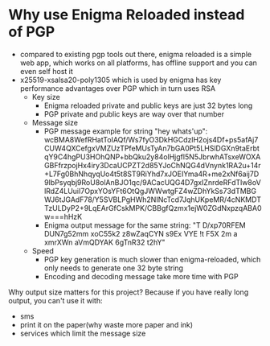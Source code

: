 # Why use Enigma Reloaded instead of PGP

- compared to existing pgp tools out there, enigma reloaded is a simple web app, which works on all platforms, has offline support and you can even self host it
- x25519-xsalsa20-poly1305 which is used by enigma has key performance advantages over PGP which in turn uses RSA
  - Key size
     - Enigma reloaded private and public keys are just 32 bytes long
     - PGP private and public keys are way over that number
  - Message size
     - PGP message example for string "hey whats'up": wcBMA8WefRHatToIAQf/Ws7fyO3DkHGCdzlH2ojs4Df+ps5afAj7CUW4QXCefgxVMZUzTPfeMUsTyAn7bGA0Pt5LHSlDGXn9taErbtqY9C4hgPU3HOhQNP+bbQku2y84olHjgfl5N5JbrwhATsxeWOXAGBFfrzpojHx4iry3DcaUCPZT2d85YJoChNQG4dVnynk1RA2u+14r+L7Fg0BhNhqyqUo4t5t8ST9RiYhd7xJOEIYma4R+me2xNf6aij7D9IbPsyqbj9RoU8olAnBJO1qc/9ACacUQG4D7gxIZnrdeRFdTlw8oVlRdZ4LUuiI7OpxYOsYFt6OtQgJWWwtgFZ4wZDhYkSs73dTMBGWJ6tJGAdF78/Y5SVBLPgHWh2NINcTcd7JqhUKpeMR/4cNKMDTTzULDyP2+9LqEArGfCskMPK/CBBgfQzmx1ejW0ZGdNxpzqABA0w===hHzK
     - Enigma output message for the same string: "T D/xp70RFEM DUN7g52mm xoC55k2 z8wZaqCYN s9Ex VYE !t F5X 2m a xmrXWn aVmQDYAK 6gTnR32 t2hY"
  - Speed
     - PGP key generation is much slower than enigma-reloaded, which only needs to generate one 32 byte string
     - Encoding and decoding message take more time with PGP

Why output size matters for this project? Because if you have really long output, you can't use it with:
- sms
- print it on the paper(why waste more paper and ink)
- services which limit the message size
